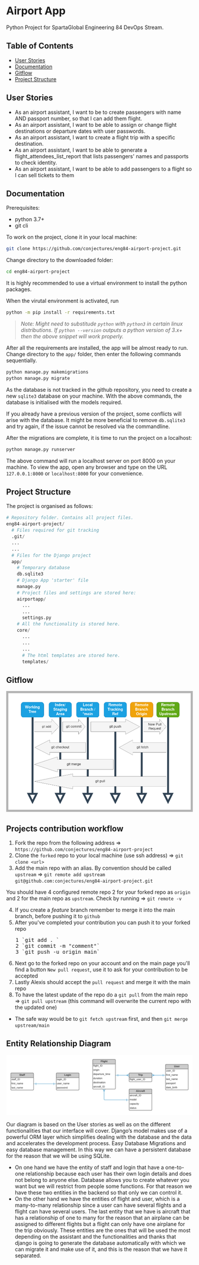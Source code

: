 # Airport App

Python Project for SpartaGlobal Engineering 84 DevOps Stream.

## Table of Contents

- [User Stories](#user-stories)
- [Documentation](#documentation)
- [Gitflow](#gitflow)
- [Project Structure](#project-structure)

## User Stories

- As an airport assistant, I want to be to create passengers with name AND passport number, so that I can add them flight.
- As an airport assistant, I want to be able to assign or change flight destinations or departure dates with user passwords.
- As an airport assistant, I want to create a flight trip with a specific destination.
- As an airport assistant, I want to be able to generate a flight_attendees_list_report that lists passengers' names and passports to check identity.
- As an airport assistant, I want to be able to add passengers to a flight so I can sell tickets to them

## Documentation

Prerequisites:

- python 3.7+
- git cli

To work on the project, clone it in your local machine:

```bash
git clone https://github.com/conjectures/eng84-airport-project.git
```

Change directory to the downloaded folder:

```bash
cd eng84-airport-project
```

It is highly recommended to use a virtual environment to install the python packages.

When the virutal environment is activated, run

```bash
python -m pip install -r requirements.txt
```

> _Note: Might need to substitude `python` with `python3` in certain linux distributions. If `python --version` outputs a python version of 3.x+ then the above snippet will work properly._

After all the requirements are installed, the app will be almost ready to run. Change directory to the `app/` folder, then enter the following commands sequentially.

```bash
python manage.py makemigrations
python manage.py migrate
```

As the database is not tracked in the github repository, you need to create a new `sqlite3` database on your machine. With the above commands, the database is initialised with the models required.

If you already have a previous version of the project, some conflicts will arise with the database. It might be more beneficial to remove `db.sqlite3` and try again, if the issue cannot be resolved via the commandline.

After the migrations are complete, it is time to run the project on a localhost:

```bash
python manage.py runserver
```

The above command will run a localhost server on port 8000 on your machine. To view the app, open any browser and type on the URL `127.0.0.1:8000` or `localhost:8000` for your convenience.

## Project Structure

The project is organised as follows:

```python
# Repository folder. Contains all project files.
eng84-airport-project/
  # Files required for git tracking
  .git/
  ...
  ...
  # Files for the Django project
  app/
    # Temporary database
    db.sqlite3
    # Django App 'starter' file
    manage.py
    # Project files and settings are stored here:
    airportapp/
      ...
      ...
      settings.py
    # All the functionality is stored here.
    core/
      ...
      ...
      ...
      # The html templates are stored here.
      templates/
```

## Gitflow

![](./assets/GitFlow.png "Giflow")

## Projects contribution workflow

1. Fork the repo from the following address => `https://github.com/conjectures/eng84-airport-project`
2. Clone the `forked` repo to your local machine (use ssh address) => `git clone <url>`
3. Add the main repo with an alias. By convention should be called `upstream` =>
   `git remote add upstream git@github.com:conjectures/eng84-airport-project.git`

You should have 4 configured remote repo 2 for your forked repo as `origin` and 2 for the main repo as `upstream`. Check by running => `git remote -v`

4. If you create a *feature* branch remember to merge it into the main branch, before pushing it to `github`
5. After you've completed your contribution you can push it to your forked repo
<pre>
   1 `git add . `
   2 `git commit -m "comment"`
   3 `git push -u origin main`
</pre>
6. Next go to the forked repo on your account and on the main page you'll find a button `New pull request`, use it to ask for your contribution to be accepted
7. Lastly Alexis should accept the `pull request` and merge it with the main repo
8. To have the latest update of the repo do a `git pull` from the main repo =>
   `git pull upstream` (this command will overwrite the current repo with the updated one)

- The safe way would be to
  `git fetch upstream` first, and then
  `git merge upstream/main`

## Entity Relationship Diagram

![ERD](./assets/Airport_ERD.png)

Our diagram is based on the User stories as well as on the different functionalities that our interface will cover.
Django’s model makes use of a powerful ORM layer which simplifies dealing with the database and the data and accelerates the development process. Easy Database Migrations and easy database management. In this way we can have a persistent database for the reason that we will be using SQLite.
- On one hand we have the entity of staff and login that have a one-to-one relationship because each user has their own login details and does not belong to anyone else. Database allows you to create whatever you want but we will restrict from people some functions. For that reason we have these two entities in the backend so that only we can control it.
- On the other hand we have the entities of flight and user, which is a many-to-many relationship since a user can have several flights and a flight can have several users. The last entity that we have is aircraft that has a relationship of one to many for the reason that an airplane can be assigned to different flights but a flight can only have one airplane for the trip obviously. These entities are the ones that will be used the most depending on the assistant and the functionalities and thanks that django is going to generate the database automatically with which we can migrate it and make use of it, and this is the reason that we have it separated.
